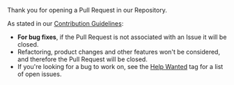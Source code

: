 Thank you for opening a Pull Request in our Repository.

As stated in our [Contribution Guidelines](https://github.com/duckduckgo/Android/blob/develop/CONTRIBUTING.md):
* **For bug fixes**, if the Pull Request is not associated with an Issue it will be closed.
* Refactoring, product changes and other features won't be considered, and therefore the Pull Request will be closed.
* If you're looking for a bug to work on, see the [Help Wanted](https://github.com/duckduckgo/Android/issues?q=is%3Aissue+is%3Aopen+label%3A%22help+wanted%22) tag for a list of open issues.
